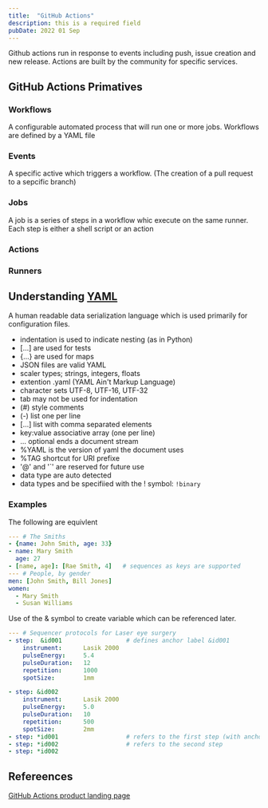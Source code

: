 ```yaml
---
title:  "GitHub Actions"
description: this is a required field
pubDate: 2022 01 Sep
---
```


Github actions run in response to events including push, issue creation and new
release.  Actions are built by the community for specific services.

## GitHub Actions Primatives
### Workflows
A configurable automated process that will run one or more jobs.  Workflows are
defined by a YAML file
### Events
A specific active which triggers a workflow.  (The creation of a pull request to
a sepcific branch)
### Jobs
A job is a series of steps in a workflow whic execute on the same runner. Each
step is either a shell script or an action
### Actions
### Runners


## Understanding [YAML](https://en.wikipedia.org/wiki/YAML)
A human readable data serialization language which is used primarily for
configuration files.


- indentation is used to indicate nesting (as in Python)
- [...] are used for tests
- {...} are used for maps
- JSON files are valid YAML
- scaler types;  strings, integers, floats
- extention .yaml (YAML Ain't Markup Language)
- character sets UTF-8, UTF-16, UTF-32
- tab may not be used for indentation
- (#) style comments
- (-) list one per line
- [...] list with comma separated elements
- key:value associative array (one per line)
- ... optional ends a document stream
- %YAML is the version of yaml the document uses
- %TAG shortcut for URI prefixe
- '@' and '`' are reserved for future use
- data type are auto detected
- data types and be specifiied with the ! symbol: `!binary`

### Examples

The following are equivlent
```yaml
--- # The Smiths
- {name: John Smith, age: 33}
- name: Mary Smith
  age: 27
- [name, age]: [Rae Smith, 4]   # sequences as keys are supported
--- # People, by gender
men: [John Smith, Bill Jones]
women:
  - Mary Smith
  - Susan Williams
```

Use of the & symbol to create variable which can be referenced later.
```yaml
--- # Sequencer protocols for Laser eye surgery
- step:  &id001                  # defines anchor label &id001
    instrument:      Lasik 2000
    pulseEnergy:     5.4
    pulseDuration:   12
    repetition:      1000
    spotSize:        1mm

- step: &id002
    instrument:      Lasik 2000
    pulseEnergy:     5.0
    pulseDuration:   10
    repetition:      500
    spotSize:        2mm
- step: *id001                   # refers to the first step (with anchor &id001)
- step: *id002                   # refers to the second step
- step: *id002
```

## Refereences
[GitHub Actions product landing page](https://github.com/features/actions)